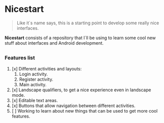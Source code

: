 # Nicestart
> Like it´s name says, this is a starting point to develop some really
> nice interfaces.

**Nicestart** consists of a repository that I´ll be using to learn some
cool new stuff about interfaces and Android development.
##
### Features list
1. [x] Different activities and layouts:
   1. Login activity.
   2. Register activity.
   3. Main activity.
2. [x] Landscape qualifiers, to get a nice experience even in landscape
       mode.
3. [x] Editable text areas.
4. [x] Buttons that allow navigation between different activities.
5. [ ] Working to learn about new things that can be used to get more
       cool features.
